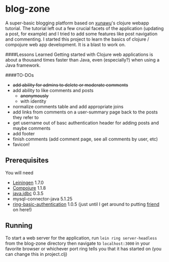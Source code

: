 # blog-zone

A super-basic blogging platform based on [xunawu](//www.xuan-wu.com)'s clojure webapp
tutorial. The tutorial left out a few crucial facets of the application (updating a
post, for example) and I tried to add some features like post navigation and commenting. 
I started this project to learn the basics of clojure / compojure 
web app development. It is a blast to work on. 

####Lessons Learned
Getting started with Clojure web applications is about a thousand times faster
than Java, even (especially?) when using a Java framework.

####TO-DOs
 + ~~add ability for admins to delete or moderate comments~~
 + add ability to like comments and posts
 	+ ~~anonymously~~
 	+ with identity
 + normalize comments table and add appropriate joins
 + add links from comments on a user-summary page back to the posts they refer to
 + get username out of basc authentication header for adding posts and maybe comments
 + add footer
 + finish comments (add comment page, see all comments by user, etc)
 + favicon!

## Prerequisites

You will need 
+ [Leiningen][1] 1.7.0
+ [Compojure][2] 1.1.8
+ [java.jdbc][3] 0.3.5
+ mysql-connector-java 5.1.25
+ [ring-basic-authentication][4] 1.0.5 (just until I get around to putting [friend][5] on here!)

[1]: https://github.com/technomancy/leiningen
[2]: https://github.com/weavejester/compojure
[3]: https://github.com/clojure/java.jdbc
[4]: https://github.com/remvee/ring-basic-authentication
[5]: https://github.com/cemerick/friend

## Running

To start a web server for the application, run ``lein ring server-headless``
from the blog-zone directory then navigate to ``localhost:3000`` in your 
favorite browser or whichever port ring tells you that it has
started on (you can change this in project.clj)

